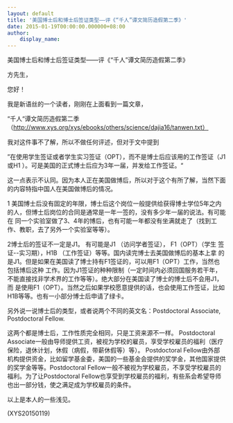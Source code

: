 ```yaml
---
layout: default
title: '美国博士后和博士后签证类型——评《“千人”谭文简历造假第二季》'
date: 2015-01-19T00:00:00.000000+08:00
author:
    display_name: 
---
```


美国博士后和博士后签证类型——评《“千人”谭文简历造假第二季》

方先生，

您好！

我是新语丝的一个读者，刚刚在上面看到一篇文章，

“千人“谭文简历造假第二季 （http://www.xys.org/xys/ebooks/others/science/dajia16/tanwen.txt）

我对这件事不了解，所以不做任何评述，但对于文中提到

”在使用学生签证或者学生实习签证（OPT），而不是博士后应该用的工作签证（J1 或H1 ）。可是美国的正式博士后应为3年一届，并发给工作签证。“

这一点表示不认同。因为本人正在美国做博后，所以对于这个有所了解，当然下面 的内容特指中国人在美国做博后的情况。

1 美国博士后没有固定的年限，博士后这个岗位一般提供给获得博士学位5年之内 的人，但博士后岗位的合同是通常是一年一签的，没有多少年一届的说法。有可能 在 同一个实验室做了3、4年的博后，也有可能一年都没有坐满就走了（找到工 作、教职，去了另外一个实验室等等）。

2博士后的签证不一定是J1。 有可能是J1 （访问学者签证）， F1（OPT）（学生 签证--实习期），H1B （工作签证）等等。国内读完博士去美国做博后的基本上拿 的是J1。但是如果在美国读了博士持有F1签证的，可以用F1（OPT）工作，当然也 包括博后这种 工作。因为J1签证的种种限制（一定时间内必须回国服务若干年， 不能直接找非学术界的工作等等）。绝大部分在美国读了博士的博士后不会用J1， 而 是使用F1（OPT）。当然之后如果学校愿意提供的话，也会使用工作签证，比如 H1B等等。也有一小部分博士后申请了绿卡。

另外说一说博士后的类型，或者说两个不同的英文名：Postdoctoral Associate, Postdoctoral Fellow.

这两个都是博士后，工作性质完全相同，只是工资来源不一样。 Postdoctoral Associate一般由导师提供工资，被视为学校的雇员，享受学校雇员的福利（医疗 保险，退休计划，休假（病假，带薪休假等）等）。 Postdoctoral Fellow由外部 机构提供资金，比如留学基金委，美国的一些基金会提供的奖学金，其他国家提供 的奖学金等等。Postdoctoral Fellow一般不被视为学校雇员，不享受学校雇员的 福利。为了让Postdoctoral Fellow也享受到学校雇员的福利，有些系会希望导师 也出一部分钱，使之满足成为学校雇员的条件。

以上是本人的一些浅见。

(XYS20150119)

